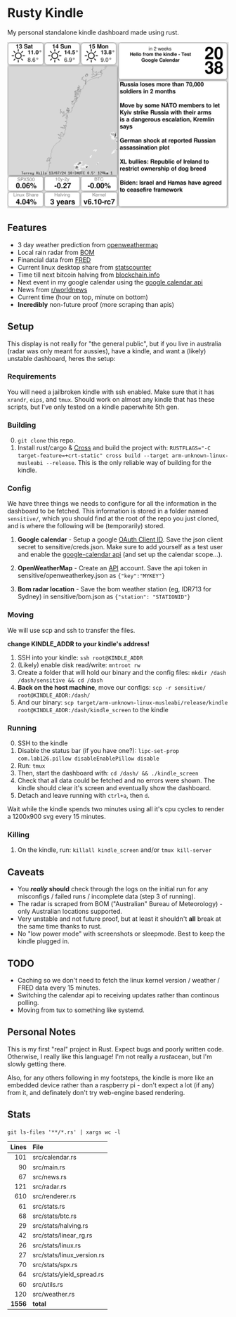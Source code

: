# Rusty Kindle

My personal standalone kindle dashboard made using rust.

![](sample.png)


## Features
 - 3 day weather prediction from [openweathermap](https://openweathermap.org/)
 - Local rain radar from [BOM](http://www.bom.gov.au/)
 - Financial data from [FRED](https://fred.stlouisfed.org/)
 - Current linux desktop share from [statscounter](https://gs.statcounter.com/os-market-share/desktop/worldwide)
 - Time till next bitcoin halving from [blockchain.info](https://blockchain.info)
 - Next event in my google calendar using the [google calendar api](https://console.cloud.google.com/apis/library/calendar-json.googleapis.com)
 - News from [r/worldnews](https://www.reddit.com/r/worldnews/)
 - Current time (hour on top, minute on bottom)
 - **Incredibly** non-future proof (more scraping than apis)

## Setup
This display is not really for "the general public", but if you live in australia (radar was only meant for aussies), have a kindle, and want a (likely) unstable dashboard, heres the setup:

### Requirements
You will need a jailbroken kindle with ssh enabled. Make sure that it has ```xrandr```, ```eips```, and ```tmux```. Should work on almost any kindle that has these scripts, but I've only tested on a kindle paperwhite 5th gen.

### Building
0. ```git clone``` this repo.
1. Install rust/cargo & [Cross](https://github.com/cross-rs/cross) and build the project with: ```RUSTFLAGS="-C target-feature=+crt-static" cross build --target arm-unknown-linux-musleabi --release```. This is the only reliable way of building for the kindle.

### Config
We have three things we needs to configure for all the information in the dashboard to be fetched. This information is stored in a folder named ```sensitive/```, which you should find at the root of the repo you just cloned, and is where the following will be (temporarily) stored.

1. **Google calendar** - Setup a google [OAuth Client ID](https://console.cloud.google.com/apis/credentials). Save the json client secret to sensitive/creds.json.  Make sure to add yourself as a test user and enable the [google-calendar api](https://console.cloud.google.com/apis/library/calendar-json.googleapis.com) (and set up the calendar scope...).

3. **OpenWeatherMap** - Create an [API](https://openweathermap.org/api) account. Save the api token in sensitive/openweatherkey.json as ```{"key":"MYKEY"}```

4. **Bom radar location** - Save the bom weather station (eg, IDR713 for Sydney) in sensitive/bom.json as ```{"station": "STATIONID"}```

### Moving

We will use scp and ssh to transfer the files.

**change KINDLE_ADDR to your kindle's address!**

1. SSH into your kindle: ```ssh root@KINDLE_ADDR```
2. (Likely) enable disk read/write: ```mntroot rw```
3. Create a folder that will hold our binary and the config files: ```mkdir /dash /dash/sensitive && cd /dash```
4. **Back on the host machine**, move our configs: ```scp -r sensitive/ root@KINDLE_ADDR:/dash/``` 
5. And our binary: ```scp target/arm-unknown-linux-musleabi/release/kindle root@KINDLE_ADDR:/dash/kindle_screen``` to the kindle

###  Running

0. SSH to the kindle 
1. Disable the status bar (if you have one?): ```lipc-set-prop com.lab126.pillow disableEnablePillow disable```
2. Run: ```tmux```
3. Then, start the dashboard with: ```cd /dash/ && ./kindle_screen```
4. Check that all data could be fetched and no errors were shown. The kindle should clear it's screen and eventually show the dashboard.
5. Detach and leave running with ```ctrl+a```, then ```d```.

Wait while the kindle spends two minutes using all it's cpu cycles to render a 1200x900 svg every 15 minutes.

### Killing

1. On the kindle, run: ```killall kindle_screen``` and/or ```tmux kill-server```

## Caveats

 - You ***really* should** check through the logs on the initial run for any misconfigs / failed runs / incomplete data (step 3 of running).
 - The radar is scraped from BOM ("Australian" Bureau of Meteorology) - only Australian locations supported.
 - Very unstable and not future proof, but at least it shouldn't **all** break at the same time thanks to rust.
 - No "low power mode" with screenshots or sleepmode. Best to keep the kindle plugged in.

## TODO
 - Caching so we don't need to fetch the linux kernel version / weather / FRED data every 15 minutes.
 - Switching the calendar api to receiving updates rather than continous polling. 
 - Moving from tux to something like systemd.


## Personal Notes

This is my first "real" project in Rust. Expect bugs and poorly written code. Otherwise, I really like this language! I'm not really a *rust*acean, but I'm slowly getting there.

Also, for any others following in my footsteps, the kindle is more like an embedded device rather than a raspberry pi - don't expect a lot (if any) from it, and definately don't try web-engine based rendering.

## Stats

```git ls-files '**/*.rs' | xargs wc -l```

| Lines | File |
| ---: | :--- |
|  101 | src/calendar.rs |
|   90 | src/main.rs |
|   67 | src/news.rs |
|  121 | src/radar.rs |
|  610 | src/renderer.rs |
|   61 | src/stats.rs |
|   68 | src/stats/btc.rs |
|   29 | src/stats/halving.rs |
|   42 | src/stats/linear_rg.rs |
|   26 | src/stats/linux.rs |
|   27 | src/stats/linux_version.rs |
|   70 | src/stats/spx.rs |
|   64 | src/stats/yield_spread.rs |
|   60 | src/utils.rs |
|  120 | src/weather.rs |
| **1556** | **total** |